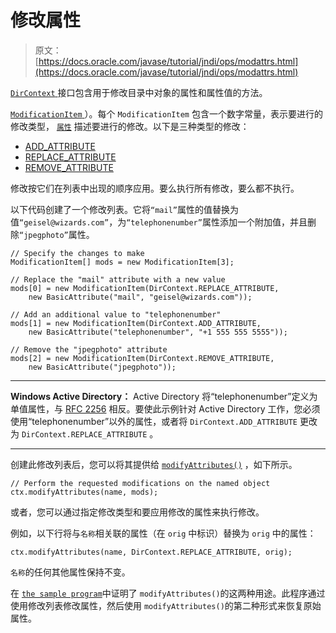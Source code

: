 # 修改属性

> 原文： [https://docs.oracle.com/javase/tutorial/jndi/ops/modattrs.html](https://docs.oracle.com/javase/tutorial/jndi/ops/modattrs.html)

[`DirContext` ](https://docs.oracle.com/javase/8/docs/api/javax/naming/directory/DirContext.html)接口包含用于修改目录中对象的属性和属性值的方法。

 [`ModificationItem` ](https://docs.oracle.com/javase/8/docs/api/javax/naming/directory/ModificationItem.html)）。每个 `ModificationItem` 包含一个数字常量，表示要进行的修改类型， [`属性`](https://docs.oracle.com/javase/8/docs/api/javax/naming/directory/Attribute.html) 描述要进行的修改。以下是三种类型的修改：

*   [ADD_ATTRIBUTE](https://docs.oracle.com/javase/8/docs/api/javax/naming/directory/DirContext.html#ADD_ATTRIBUTE)
*   [REPLACE_ATTRIBUTE](https://docs.oracle.com/javase/8/docs/api/javax/naming/directory/DirContext.html#REPLACE_ATTRIBUTE)
*   [REMOVE_ATTRIBUTE](https://docs.oracle.com/javase/8/docs/api/javax/naming/directory/DirContext.html#REMOVE_ATTRIBUTE)

修改按它们在列表中出现的顺序应用。要么执行所有修改，要么都不执行。

以下代码创建了一个修改列表。它将`“mail”`属性的值替换为值`“geisel@wizards.com”`，为`“telephonenumber”`属性添加一个附加值，并且删除`“jpegphoto”`属性。

```
// Specify the changes to make
ModificationItem[] mods = new ModificationItem[3];

// Replace the "mail" attribute with a new value
mods[0] = new ModificationItem(DirContext.REPLACE_ATTRIBUTE,
    new BasicAttribute("mail", "geisel@wizards.com"));

// Add an additional value to "telephonenumber"
mods[1] = new ModificationItem(DirContext.ADD_ATTRIBUTE,
    new BasicAttribute("telephonenumber", "+1 555 555 5555"));

// Remove the "jpegphoto" attribute
mods[2] = new ModificationItem(DirContext.REMOVE_ATTRIBUTE,
    new BasicAttribute("jpegphoto"));

```

* * *

**Windows Active Directory：** Active Directory 将“telephonenumber”定义为单值属性，与 [RFC 2256](http://www.ietf.org/rfc/rfc2256.txt) 相反。要使此示例针对 Active Directory 工作，您必须使用“telephonenumber”以外的属性，或者将 `DirContext.ADD_ATTRIBUTE` 更改为 `DirContext.REPLACE_ATTRIBUTE` 。

* * *

创建此修改列表后，您可以将其提供给 [`modifyAttributes()`](https://docs.oracle.com/javase/8/docs/api/javax/naming/directory/DirContext.html#modifyAttributes-javax.naming.Name-javax.naming.directory.ModificationItem:A-) ，如下所示。

```
// Perform the requested modifications on the named object
ctx.modifyAttributes(name, mods);

```

或者，您可以通过指定修改类型和要应用修改的属性来执行修改。

例如，以下行将与`名称`相关联的属性（在 `orig` 中标识）替换为 `orig` 中的属性：

```
ctx.modifyAttributes(name, DirContext.REPLACE_ATTRIBUTE, orig);

```

`名称`的任何其他属性保持不变。

在 [`the sample program`](examples/ModAttrs.java )中证明了 `modifyAttributes()`的这两种用途。此程序通过使用修改列表修改属性，然后使用 `modifyAttributes()`的第二种形式来恢复原始属性。